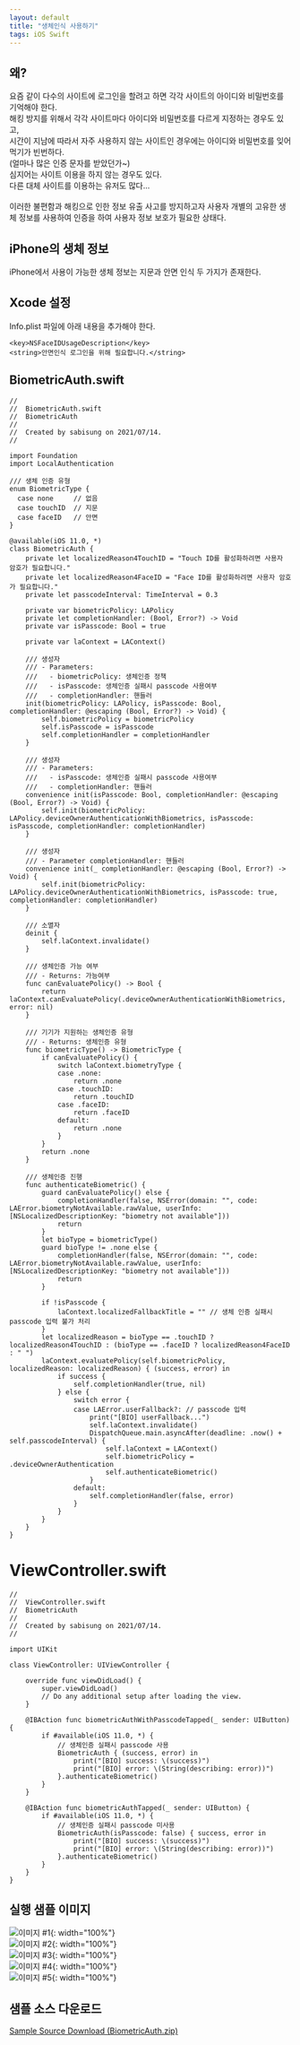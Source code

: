 ```yaml
---
layout: default
title: "생체인식 사용하기"
tags: iOS Swift
---
```


## 왜?
요즘 같이 다수의 사이트에 로그인을 할려고 하면 각각 사이트의 아이디와 비밀번호를 기억해야 한다.<br/>
해킹 방지를 위해서 각각 사이트마다 아이디와 비밀번호를 다르게 지정하는 경우도 있고,<br/>
시간이 지남에 따라서 자주 사용하지 않는 사이트인 경우에는 아이디와 비밀번호를 잊어먹기가 빈번하다.<br/>
(얼마나 많은 인증 문자를 받았던가~)<br/>
심지어는 사이트 이용을 하지 않는 경우도 있다.<br/>
다른 대체 사이트를 이용하는 유저도 많다...<br/>
<br/>
이러한 불편함과 해킹으로 인한 정보 유출 사고를 방지하고자 사용자 개별의 고유한 생체 정보를 사용하여 인증을 하여 사용자 정보 보호가 필요한 상태다.

## iPhone의 생체 정보
iPhone에서 사용이 가능한 생체 정보는 지문과 안면 인식 두 가지가 존재한다.<br/>

## Xcode 설정
Info.plist 파일에 아래 내용을 추가해야 한다.<br/>
<pre><code class="swift">&lt;key&gt;NSFaceIDUsageDescription&lt;/key&gt;
&lt;string&gt;안면인식 로그인을 위해 필요합니다.&lt;/string&gt;
</code></pre>

## BiometricAuth.swift
<pre><code class="swift">//
//  BiometricAuth.swift
//  BiometricAuth
//
//  Created by sabisung on 2021/07/14.
//

import Foundation
import LocalAuthentication

/// 생체 인증 유형
enum BiometricType {
  case none     // 없음
  case touchID  // 지문
  case faceID   // 안면
}

@available(iOS 11.0, *)
class BiometricAuth {
    private let localizedReason4TouchID = "Touch ID를 활성화하려면 사용자 암호가 필요합니다."
    private let localizedReason4FaceID = "Face ID를 활성화하려면 사용자 암호가 필요합니다."
    private let passcodeInterval: TimeInterval = 0.3
    
    private var biometricPolicy: LAPolicy
    private let completionHandler: (Bool, Error?) -> Void
    private var isPasscode: Bool = true
    
    private var laContext = LAContext()
    
    /// 생성자
    /// - Parameters:
    ///   - biometricPolicy: 생체인증 정책
    ///   - isPasscode: 생체인증 실패시 passcode 사용여부
    ///   - completionHandler: 핸들러
    init(biometricPolicy: LAPolicy, isPasscode: Bool, completionHandler: @escaping (Bool, Error?) -> Void) {
        self.biometricPolicy = biometricPolicy
        self.isPasscode = isPasscode
        self.completionHandler = completionHandler
    }
    
    /// 생성자
    /// - Parameters:
    ///   - isPasscode: 생체인증 실패시 passcode 사용여부
    ///   - completionHandler: 핸들러
    convenience init(isPasscode: Bool, completionHandler: @escaping (Bool, Error?) -> Void) {
        self.init(biometricPolicy: LAPolicy.deviceOwnerAuthenticationWithBiometrics, isPasscode: isPasscode, completionHandler: completionHandler)
    }
    
    /// 생성자
    /// - Parameter completionHandler: 핸들러
    convenience init(_ completionHandler: @escaping (Bool, Error?) -> Void) {
        self.init(biometricPolicy: LAPolicy.deviceOwnerAuthenticationWithBiometrics, isPasscode: true, completionHandler: completionHandler)
    }
    
    /// 소멸자
    deinit {
        self.laContext.invalidate()
    }
    
    /// 생체인증 가능 여부
    /// - Returns: 가능여부
    func canEvaluatePolicy() -> Bool {
        return laContext.canEvaluatePolicy(.deviceOwnerAuthenticationWithBiometrics, error: nil)
    }
    
    /// 기기가 지원하는 생체인증 유형
    /// - Returns: 생체인증 유형
    func biometricType() -> BiometricType {
        if canEvaluatePolicy() {
            switch laContext.biometryType {
            case .none:
                return .none
            case .touchID:
                return .touchID
            case .faceID:
                return .faceID
            default:
                return .none
            }
        }
        return .none
    }
    
    /// 생체인증 진행
    func authenticateBiometric() {
        guard canEvaluatePolicy() else {
            completionHandler(false, NSError(domain: "", code: LAError.biometryNotAvailable.rawValue, userInfo: [NSLocalizedDescriptionKey: "biometry not available"]))
            return
        }
        let bioType = biometricType()
        guard bioType != .none else {
            completionHandler(false, NSError(domain: "", code: LAError.biometryNotAvailable.rawValue, userInfo: [NSLocalizedDescriptionKey: "biometry not available"]))
            return
        }
        
        if !isPasscode {
            laContext.localizedFallbackTitle = "" // 생체 인증 실패시 passcode 입력 불가 처리
        }
        let localizedReason = bioType == .touchID ? localizedReason4TouchID : (bioType == .faceID ? localizedReason4FaceID : " ")
        laContext.evaluatePolicy(self.biometricPolicy, localizedReason: localizedReason) { (success, error) in
            if success {
                self.completionHandler(true, nil)
            } else {
                switch error {
                case LAError.userFallback?: // passcode 입력
                    print("[BIO] userFallback...")
                    self.laContext.invalidate()
                    DispatchQueue.main.asyncAfter(deadline: .now() + self.passcodeInterval) {
                        self.laContext = LAContext()
                        self.biometricPolicy = .deviceOwnerAuthentication
                        self.authenticateBiometric()
                    }
                default:
                    self.completionHandler(false, error)
                }
            }
        }
    }
}
</code></pre>

# ViewController.swift
<pre><code class="swift">//
//  ViewController.swift
//  BiometricAuth
//
//  Created by sabisung on 2021/07/14.
//

import UIKit

class ViewController: UIViewController {

    override func viewDidLoad() {
        super.viewDidLoad()
        // Do any additional setup after loading the view.
    }

    @IBAction func biometricAuthWithPasscodeTapped(_ sender: UIButton) {
        if #available(iOS 11.0, *) {
            // 생체인증 실패시 passcode 사용
            BiometricAuth { (success, error) in
                print("[BIO] success: \(success)")
                print("[BIO] error: \(String(describing: error))")
            }.authenticateBiometric()
        }
    }
    
    @IBAction func biometricAuthTapped(_ sender: UIButton) {
        if #available(iOS 11.0, *) {
            // 생체인증 실패시 passcode 미사용
            BiometricAuth(isPasscode: false) { success, error in
                print("[BIO] success: \(success)")
                print("[BIO] error: \(String(describing: error))")
            }.authenticateBiometric()
        }
    }
}
</code></pre>

## 실행 샘플 이미지
![이미지 #1](/images/2021-07-14-Biometric-Usage/biometric-usage-01.png){: width="100%"}<br>
![이미지 #2](/images/2021-07-14-Biometric-Usage/biometric-usage-02.png){: width="100%"}<br>
![이미지 #3](/images/2021-07-14-Biometric-Usage/biometric-usage-03.png){: width="100%"}<br>
![이미지 #4](/images/2021-07-14-Biometric-Usage/biometric-usage-04.png){: width="100%"}<br>
![이미지 #5](/images/2021-07-14-Biometric-Usage/biometric-usage-05.png){: width="100%"}<br>

## 샘플 소스 다운로드
<a class="github-button" href="https://github.com/sabisung/sabisung.github.io/raw/master/download/BiometricAuth.zip" data-color-scheme="no-preference: dark; light: dark; dark: dark;" data-icon="octicon-download" data-size="large" aria-label="Download ntkme/github-buttons on GitHub">Sample Source Download (BiometricAuth.zip)</a>
